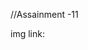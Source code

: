 //Assainment -11


img link: 
<!-- <a href="https://ibb.co/7gBLNNQ"><img src="https://i.ibb.co/gvQhFFd/car-rent-11.jpg" alt="car-rent-11" border="0"></a>
<a href="https://ibb.co/pfzPg08"><img src="https://i.ibb.co/5r89dMy/delevery-service-11.jpg" alt="delevery-service-11" border="0"></a>
<a href="https://ibb.co/C1Zq24Z"><img src="https://i.ibb.co/qyfz5hf/hotel-booking-11.jpg" alt="hotel-booking-11" border="0"></a>
<a href="https://ibb.co/Qn5GxT9"><img src="https://i.ibb.co/FJPtdy6/tour-guild-11.jpg" alt="tour-guild-11" border="0"></a>
<a href="https://ibb.co/tQGgVN4"><img src="https://i.ibb.co/5G0mbz6/tour-insurence-11.jpg" alt="tour-insurence-11" border="0"></a>
<a href="https://ibb.co/thFqc1K"><img src="https://i.ibb.co/6ZLHbqw/tour-visa-11.jpg" alt="tour-visa-11" border="0"></a> -->